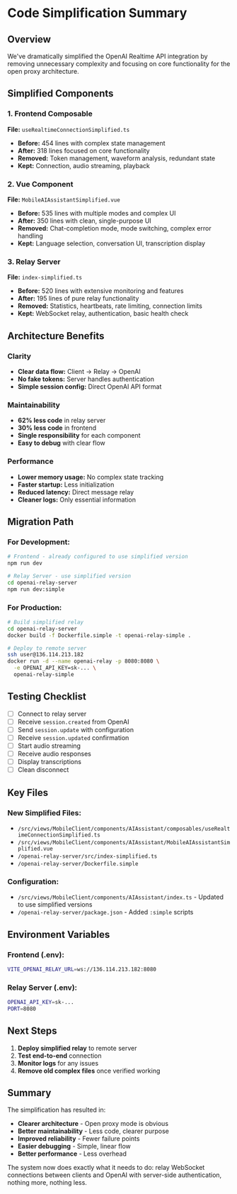 # Code Simplification Summary

## Overview
We've dramatically simplified the OpenAI Realtime API integration by removing unnecessary complexity and focusing on core functionality for the open proxy architecture.

## Simplified Components

### 1. Frontend Composable
**File:** `useRealtimeConnectionSimplified.ts`
- **Before:** 454 lines with complex state management
- **After:** 318 lines focused on core functionality
- **Removed:** Token management, waveform analysis, redundant state
- **Kept:** Connection, audio streaming, playback

### 2. Vue Component
**File:** `MobileAIAssistantSimplified.vue`
- **Before:** 535 lines with multiple modes and complex UI
- **After:** 350 lines with clean, single-purpose UI
- **Removed:** Chat-completion mode, mode switching, complex error handling
- **Kept:** Language selection, conversation UI, transcription display

### 3. Relay Server
**File:** `index-simplified.ts`
- **Before:** 520 lines with extensive monitoring and features
- **After:** 195 lines of pure relay functionality
- **Removed:** Statistics, heartbeats, rate limiting, connection limits
- **Kept:** WebSocket relay, authentication, basic health check

## Architecture Benefits

### Clarity
- **Clear data flow:** Client → Relay → OpenAI
- **No fake tokens:** Server handles authentication
- **Simple session config:** Direct OpenAI API format

### Maintainability
- **62% less code** in relay server
- **30% less code** in frontend
- **Single responsibility** for each component
- **Easy to debug** with clear flow

### Performance
- **Lower memory usage:** No complex state tracking
- **Faster startup:** Less initialization
- **Reduced latency:** Direct message relay
- **Cleaner logs:** Only essential information

## Migration Path

### For Development:
```bash
# Frontend - already configured to use simplified version
npm run dev

# Relay Server - use simplified version
cd openai-relay-server
npm run dev:simple
```

### For Production:
```bash
# Build simplified relay
cd openai-relay-server
docker build -f Dockerfile.simple -t openai-relay-simple .

# Deploy to remote server
ssh user@136.114.213.182
docker run -d --name openai-relay -p 8080:8080 \
  -e OPENAI_API_KEY=sk-... \
  openai-relay-simple
```

## Testing Checklist

- [ ] Connect to relay server
- [ ] Receive `session.created` from OpenAI
- [ ] Send `session.update` with configuration
- [ ] Receive `session.updated` confirmation
- [ ] Start audio streaming
- [ ] Receive audio responses
- [ ] Display transcriptions
- [ ] Clean disconnect

## Key Files

### New Simplified Files:
- `/src/views/MobileClient/components/AIAssistant/composables/useRealtimeConnectionSimplified.ts`
- `/src/views/MobileClient/components/AIAssistant/MobileAIAssistantSimplified.vue`
- `/openai-relay-server/src/index-simplified.ts`
- `/openai-relay-server/Dockerfile.simple`

### Configuration:
- `/src/views/MobileClient/components/AIAssistant/index.ts` - Updated to use simplified versions
- `/openai-relay-server/package.json` - Added `:simple` scripts

## Environment Variables

### Frontend (.env):
```bash
VITE_OPENAI_RELAY_URL=ws://136.114.213.182:8080
```

### Relay Server (.env):
```bash
OPENAI_API_KEY=sk-...
PORT=8080
```

## Next Steps

1. **Deploy simplified relay** to remote server
2. **Test end-to-end** connection
3. **Monitor logs** for any issues
4. **Remove old complex files** once verified working

## Summary

The simplification has resulted in:
- **Clearer architecture** - Open proxy mode is obvious
- **Better maintainability** - Less code, clearer purpose
- **Improved reliability** - Fewer failure points
- **Easier debugging** - Simple, linear flow
- **Better performance** - Less overhead

The system now does exactly what it needs to do: relay WebSocket connections between clients and OpenAI with server-side authentication, nothing more, nothing less.
